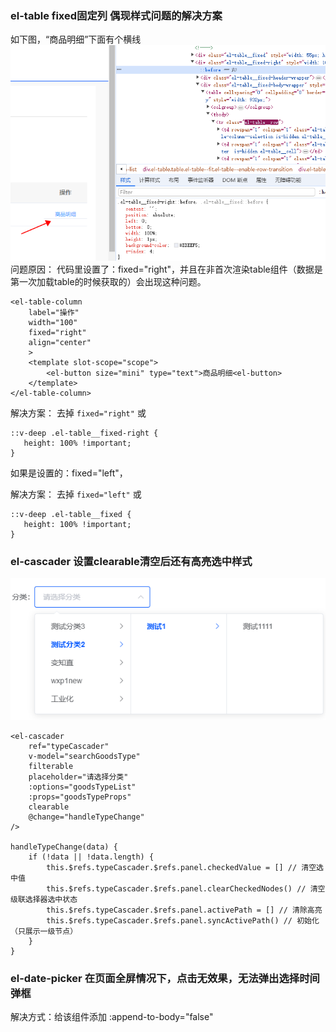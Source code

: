 ### el-table fixed固定列 偶现样式问题的解决方案
如下图，“商品明细”下面有个横线
![alt text](组件问题.png)
问题原因：
代码里设置了：fixed="right"，并且在非首次渲染table组件（数据是第一次加载table的时候获取的）会出现这种问题。
```
<el-table-column
    label="操作"
    width="100"
    fixed="right"
    align="center"
    >
    <template slot-scope="scope">
        <el-button size="mini" type="text">商品明细<el-button>
    </template>
</el-table-column>
```
解决方案：
去掉 ```fixed="right"``` 或
```
::v-deep .el-table__fixed-right {
   height: 100% !important;
}
```
如果是设置的：fixed="left"，

解决方案：
去掉 ```fixed="left"``` 或
```
::v-deep .el-table__fixed {
   height: 100% !important;
}
```

### el-cascader 设置clearable清空后还有高亮选中样式
![alt text](clearable之后.png)
```
<el-cascader
    ref="typeCascader"
    v-model="searchGoodsType"
    filterable
    placeholder="请选择分类"
    :options="goodsTypeList"
    :props="goodsTypeProps"
    clearable
    @change="handleTypeChange"
/>

handleTypeChange(data) {
    if (!data || !data.length) {
        this.$refs.typeCascader.$refs.panel.checkedValue = [] // 清空选中值
        this.$refs.typeCascader.$refs.panel.clearCheckedNodes() // 清空级联选择器选中状态
        this.$refs.typeCascader.$refs.panel.activePath = [] // 清除高亮
        this.$refs.typeCascader.$refs.panel.syncActivePath() // 初始化（只展示一级节点）
    }
}
```

### el-date-picker 在页面全屏情况下，点击无效果，无法弹出选择时间弹框
解决方式：给该组件添加 :append-to-body="false"
